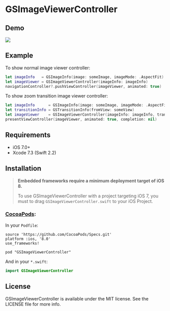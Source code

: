# GSImageViewerController

## Demo

![](https://github.com/wxxsw/GSImageViewerController/blob/master/demo.gif)

## Example

To show normal image viewer controller:
```Swift
let imageInfo   = GSImageInfo(image: someImage, imageMode: .AspectFit)
let imageViewer = GSImageViewerController(imageInfo: imageInfo)
navigationController?.pushViewController(imageViewer, animated: true)
```

To show zoom transition image viewer controller:
```Swift
let imageInfo      = GSImageInfo(image: someImage, imageMode: .AspectFill, imageHD: someHDImageURLOrNil)
let transitionInfo = GSTransitionInfo(fromView: someView)
let imageViewer    = GSImageViewerController(imageInfo: imageInfo, transitionInfo: transitionInfo)
presentViewController(imageViewer, animated: true, completion: nil)
```

## Requirements

- iOS 7.0+
- Xcode 7.3 (Swift 2.2)

## Installation

> **Embedded frameworks require a minimum deployment target of iOS 8.**
>
> To use GSImageViewerController with a project targeting iOS 7, you must to drag `GSImageViewerController.swift` to your iOS Project.

### [CocoaPods](http://cocoapods.org/):

In your `Podfile`:
```
source 'https://github.com/CocoaPods/Specs.git'
platform :ios, '8.0'
use_frameworks!

pod "GSImageViewerController"
```

And in your `*.swift`:
```swift
import GSImageViewerController
```

## License

GSImageViewerController is available under the MIT license. See the LICENSE file for more info.
